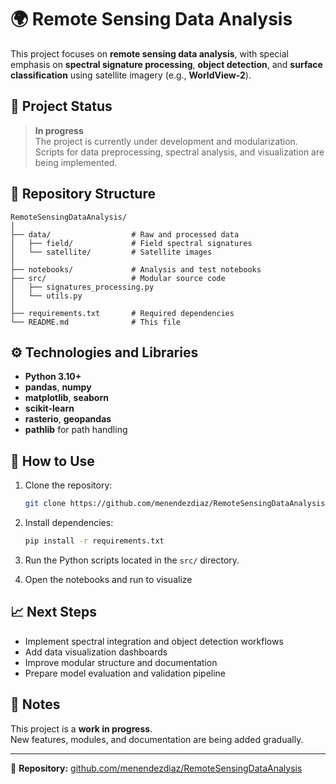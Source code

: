 # 🌍 Remote Sensing Data Analysis

This project focuses on **remote sensing data analysis**, with special emphasis on **spectral signature processing**, **object detection**, and **surface classification** using satellite imagery (e.g., **WorldView-2**).

## 🚧 Project Status
> **In progress**  
The project is currently under development and modularization.  
Scripts for data preprocessing, spectral analysis, and visualization are being implemented.

## 📁 Repository Structure
```
RemoteSensingDataAnalysis/
│
├── data/                  # Raw and processed data
│   ├── field/             # Field spectral signatures
│   └── satellite/         # Satellite images
│
├── notebooks/             # Analysis and test notebooks
├── src/                   # Modular source code
│   ├── signatures_processing.py
│   └── utils.py
│
├── requirements.txt       # Required dependencies
└── README.md              # This file
```

## ⚙️ Technologies and Libraries
- **Python 3.10+**
- **pandas**, **numpy**
- **matplotlib**, **seaborn**
- **scikit-learn**
- **rasterio**, **geopandas**
- **pathlib** for path handling

## 🚀 How to Use
1. Clone the repository:
   ```bash
   git clone https://github.com/menendezdiaz/RemoteSensingDataAnalysis.git
   ```
2. Install dependencies:
   ```bash
   pip install -r requirements.txt
   ```
3. Run the Python scripts located in the `src/` directory.

4. Open the notebooks and run to visualize



## 📈 Next Steps
- Implement spectral integration and object detection workflows  
- Add data visualization dashboards  
- Improve modular structure and documentation  
- Prepare model evaluation and validation pipeline

## 🧾 Notes
This project is a **work in progress**.  
New features, modules, and documentation are being added gradually.

---

📎 **Repository:** [github.com/menendezdiaz/RemoteSensingDataAnalysis](https://github.com/menendezdiaz/RemoteSensingDataAnalysis)
